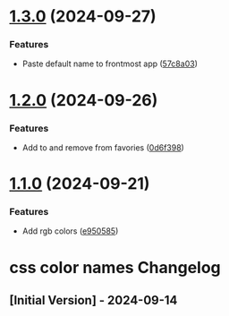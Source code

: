 # [1.3.0](https://github.com/ff6347/css-color-names-raycast/compare/v1.2.0...v1.3.0) (2024-09-27)


### Features

* Paste default name to frontmost app ([57c8a03](https://github.com/ff6347/css-color-names-raycast/commit/57c8a039a21b20765057d13edce9d6353fb8e0c6))

# [1.2.0](https://github.com/ff6347/css-color-names-raycast/compare/v1.1.0...v1.2.0) (2024-09-26)


### Features

* Add to and remove from favories ([0d6f398](https://github.com/ff6347/css-color-names-raycast/commit/0d6f3988af225e6b17c9b188381efad612a73900))

# [1.1.0](https://github.com/ff6347/css-color-names-raycast/compare/v1.0.0...v1.1.0) (2024-09-21)


### Features

* Add rgb colors ([e950585](https://github.com/ff6347/css-color-names-raycast/commit/e950585c3b07bfbf80cf8ca5dd924e7b893c608e))

# css color names Changelog

## [Initial Version] - 2024-09-14
